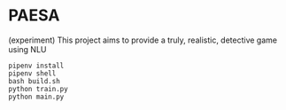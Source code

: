 # PAESA

(experiment)
This project aims to provide a truly, realistic, detective game using NLU

```
pipenv install
pipenv shell
bash build.sh
python train.py
python main.py
```
